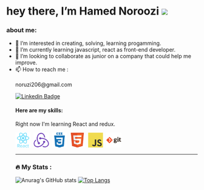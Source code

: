<h1>
  hey there, I’m Hamed Noroozi
  <img src="https://media.giphy.com/media/hvRJCLFzcasrR4ia7z/giphy.gif" width="30px"/>
</h1>
<h3>about me:</h3>
<ul>
<li>👀 I’m interested in creating, solving, learning progamming.</li>
<li>🌱 I’m currently learning javascript, react as front-end developer.</li>
<li>💞️ I’m looking to collaborate as junior on a company that could help me improve. </li>
<li> 📫 How to reach me :</li> <br>
noruzi206@gmail.com <br>

[![Linkedin Badge](https://img.shields.io/badge/-HamedNorouzi-blue?style=flat&logo=Linkedin&logoColor=white)](www.linkedin.com/in/hamed-noroozi-570465208)
<br>

<h4>Here are my skills:</h4>
<p>Right now I'm learning React and redux.
<div>
  <img src="https://github.com/devicons/devicon/blob/master/icons/react/react-original-wordmark.svg" title="React" alt="React" width="40" height="40"/>&nbsp;
  <img src="https://github.com/devicons/devicon/blob/master/icons/redux/redux-original.svg" title="Redux" alt="Redux " width="40" height="40"/>&nbsp;
  <img src="https://github.com/devicons/devicon/blob/master/icons/css3/css3-plain-wordmark.svg"  title="CSS3" alt="CSS" width="40" height="40"/>&nbsp;
  <img src="https://github.com/devicons/devicon/blob/master/icons/html5/html5-original.svg" title="HTML5" alt="HTML" width="40" height="40"/>&nbsp;
  <img src="https://github.com/devicons/devicon/blob/master/icons/javascript/javascript-original.svg" title="JavaScript" alt="JavaScript" width="40" height="40"/>&nbsp;
  <img src="https://github.com/devicons/devicon/blob/master/icons/git/git-original-wordmark.svg" title="Git" **alt="Git" width="40" height="40"/>
</div>
<hr>

### :fire: My Stats :
![Anurag's GitHub stats](https://github-readme-stats.vercel.app/api?username=thenoroozi&show_icons=true&theme=radical)
[![Top Langs](https://github-readme-stats.vercel.app/api/top-langs/?username=thenoroozi&layout=compact&theme=vision-friendly-dark)](https://github.com/thenoroozi/github-readme-stats)
